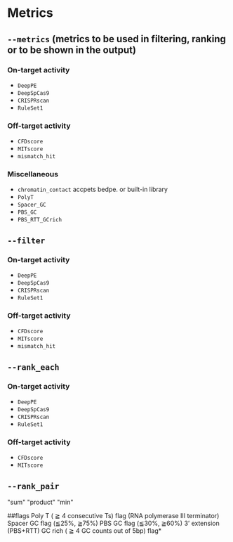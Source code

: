 # Metrics 
## `--metrics` (metrics to be used in filtering, ranking or to be shown in the output)

### On-target activity
* `DeepPE` 
* `DeepSpCas9`
* `CRISPRscan`
* `RuleSet1`
### Off-target activity
* `CFDscore`
* `MITscore`
* `mismatch_hit`

### Miscellaneous
* `chromatin_contact`
accpets bedpe. or built-in library
* `PolyT`
* `Spacer_GC`
* `PBS_GC`
* `PBS_RTT_GCrich`


## `--filter` 
### On-target activity
* `DeepPE` 
* `DeepSpCas9`
* `CRISPRscan`
* `RuleSet1`
### Off-target activity
* `CFDscore`
* `MITscore`
* `mismatch_hit`

## `--rank_each`
### On-target activity
* `DeepPE` 
* `DeepSpCas9`
* `CRISPRscan`
* `RuleSet1`
### Off-target activity
* `CFDscore`
* `MITscore`

## `--rank_pair`
"sum"
"product"
"min"

##flags
Poly T ( ≧ 4 consecutive Ts) flag (RNA polymerase III terminator)
Spacer GC flag (≦25%, ≧75%)
PBS GC flag (≦30%, ≧60%)
3’ extension (PBS+RTT) GC rich ( ≧ 4 GC counts out of 5bp) flag*

